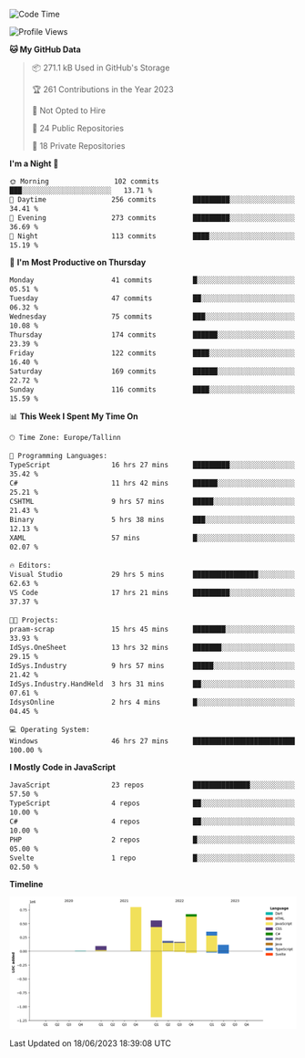 <!--START_SECTION:waka-->
![Code Time](http://img.shields.io/badge/Code%20Time-242%20hrs%2035%20mins-blue)

![Profile Views](http://img.shields.io/badge/Profile%20Views-0-blue)

**🐱 My GitHub Data** 

> 📦 271.1 kB Used in GitHub's Storage 
 > 
> 🏆 261 Contributions in the Year 2023
 > 
> 🚫 Not Opted to Hire
 > 
> 📜 24 Public Repositories 
 > 
> 🔑 18 Private Repositories 
 > 
**I'm a Night 🦉** 

```text
🌞 Morning                102 commits         ███░░░░░░░░░░░░░░░░░░░░░░   13.71 % 
🌆 Daytime                256 commits         █████████░░░░░░░░░░░░░░░░   34.41 % 
🌃 Evening                273 commits         █████████░░░░░░░░░░░░░░░░   36.69 % 
🌙 Night                  113 commits         ████░░░░░░░░░░░░░░░░░░░░░   15.19 % 
```
📅 **I'm Most Productive on Thursday** 

```text
Monday                   41 commits          █░░░░░░░░░░░░░░░░░░░░░░░░   05.51 % 
Tuesday                  47 commits          ██░░░░░░░░░░░░░░░░░░░░░░░   06.32 % 
Wednesday                75 commits          ███░░░░░░░░░░░░░░░░░░░░░░   10.08 % 
Thursday                 174 commits         ██████░░░░░░░░░░░░░░░░░░░   23.39 % 
Friday                   122 commits         ████░░░░░░░░░░░░░░░░░░░░░   16.40 % 
Saturday                 169 commits         ██████░░░░░░░░░░░░░░░░░░░   22.72 % 
Sunday                   116 commits         ████░░░░░░░░░░░░░░░░░░░░░   15.59 % 
```


📊 **This Week I Spent My Time On** 

```text
🕑︎ Time Zone: Europe/Tallinn

💬 Programming Languages: 
TypeScript               16 hrs 27 mins      █████████░░░░░░░░░░░░░░░░   35.42 % 
C#                       11 hrs 42 mins      ██████░░░░░░░░░░░░░░░░░░░   25.21 % 
CSHTML                   9 hrs 57 mins       █████░░░░░░░░░░░░░░░░░░░░   21.43 % 
Binary                   5 hrs 38 mins       ███░░░░░░░░░░░░░░░░░░░░░░   12.13 % 
XAML                     57 mins             █░░░░░░░░░░░░░░░░░░░░░░░░   02.07 % 

🔥 Editors: 
Visual Studio            29 hrs 5 mins       ████████████████░░░░░░░░░   62.63 % 
VS Code                  17 hrs 21 mins      █████████░░░░░░░░░░░░░░░░   37.37 % 

🐱‍💻 Projects: 
praam-scrap              15 hrs 45 mins      ████████░░░░░░░░░░░░░░░░░   33.93 % 
IdSys.OneSheet           13 hrs 32 mins      ███████░░░░░░░░░░░░░░░░░░   29.15 % 
IdSys.Industry           9 hrs 57 mins       █████░░░░░░░░░░░░░░░░░░░░   21.42 % 
IdSys.Industry.HandHeld  3 hrs 31 mins       ██░░░░░░░░░░░░░░░░░░░░░░░   07.61 % 
IdsysOnline              2 hrs 4 mins        █░░░░░░░░░░░░░░░░░░░░░░░░   04.45 % 

💻 Operating System: 
Windows                  46 hrs 27 mins      █████████████████████████   100.00 % 
```

**I Mostly Code in JavaScript** 

```text
JavaScript               23 repos            ██████████████░░░░░░░░░░░   57.50 % 
TypeScript               4 repos             ██░░░░░░░░░░░░░░░░░░░░░░░   10.00 % 
C#                       4 repos             ██░░░░░░░░░░░░░░░░░░░░░░░   10.00 % 
PHP                      2 repos             █░░░░░░░░░░░░░░░░░░░░░░░░   05.00 % 
Svelte                   1 repo              █░░░░░░░░░░░░░░░░░░░░░░░░   02.50 % 
```



**Timeline**

![Lines of Code chart](https://raw.githubusercontent.com/Piilu/Piilu/main/assets/bar_graph.png)


 Last Updated on 18/06/2023 18:39:08 UTC
<!--END_SECTION:waka-->